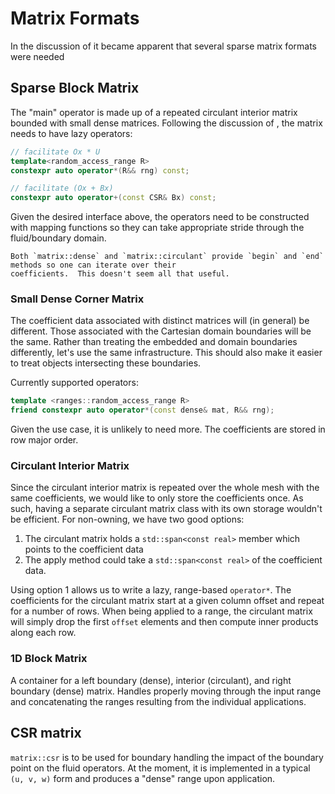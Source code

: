 Matrix Formats
===

In the discussion of [](discrete_operators.md) it became apparent that several sparse matrix formats were needed

Sparse Block Matrix
-------------------

The "main" operator is made up of a repeated circulant interior matrix bounded with small dense matrices.
Following the discussion of [](lazyness.md), the matrix needs to have lazy operators:

```c++
// facilitate Ox * U
template<random_access_range R>
constexpr auto operator*(R&& rng) const;

// facilitate (Ox + Bx)
constexpr auto operator+(const CSR& Bx) const;
```

Given the desired interface above, the operators need to be constructed with mapping functions so they can take appropriate stride through the 
fluid/boundary domain.

```{note}
Both `matrix::dense` and `matrix::circulant` provide `begin` and `end` methods so one can iterate over their
coefficients.  This doesn't seem all that useful.
```

### Small Dense Corner Matrix

The coefficient data associated with distinct matrices will (in general) be different.  Those associated with the Cartesian domain boundaries will be the same.  Rather than treating the embedded and domain boundaries differently, let's use the same infrastructure.  This should also make it easier to treat objects intersecting these boundaries.

Currently supported operators:

```c++
template <ranges::random_access_range R>
friend constexpr auto operator*(const dense& mat, R&& rng);
```

Given the use case, it is unlikely to need more.  The coefficients are stored in row major order.


### Circulant Interior Matrix

Since the circulant interior matrix is repeated over the whole mesh with the same coefficients, we would like to only store the coefficients once.  As such, having a separate circulant matrix class with its own storage wouldn't be efficient.  For non-owning, we have two good options:

1.  The circulant matrix holds a `std::span<const real>` member which points to the coefficient data
2.  The apply method could take a `std::span<const real>` of the coefficient data.

Using option 1 allows us to write a lazy, range-based `operator*`.  The coefficients for the circulant matrix start at a given column offset and repeat for a number of rows.  When being applied to a range, the circulant matrix will simply drop the first `offset` elements and then compute inner products along each row.

### 1D Block Matrix

A container for a left boundary (dense), interior (circulant), and right boundary (dense) matrix.  Handles properly moving through the input range and concatenating the ranges resulting from the individual applications.

CSR matrix
-------

`matrix::csr` is to be used for boundary handling the impact of the boundary point on the fluid operators.  At the moment, it is implemented in a typical `(u, v, w)` form and produces a "dense" range upon application.